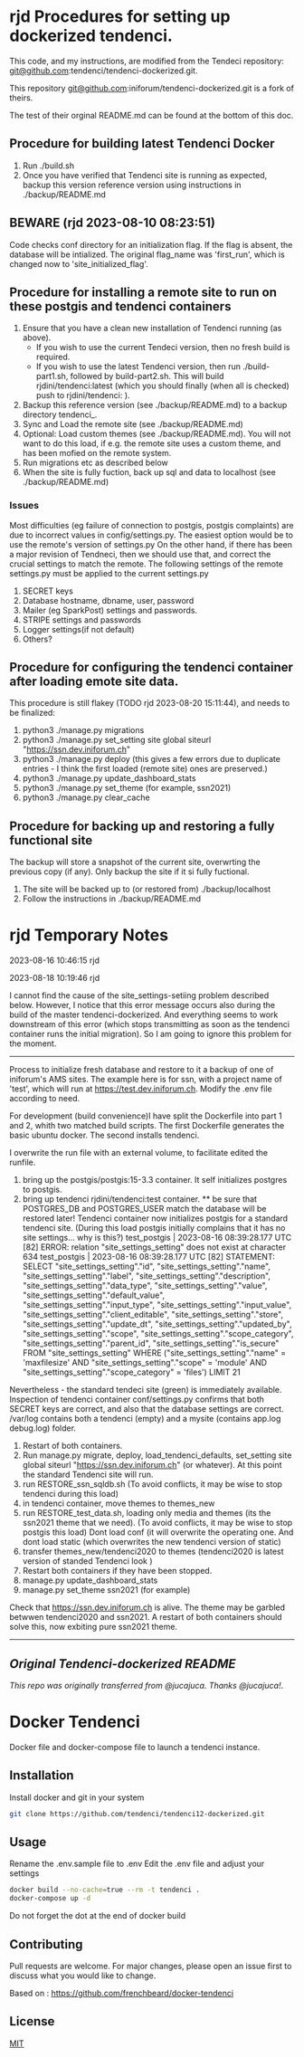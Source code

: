 # rjd Procedures for setting up dockerized tendenci.
This code, and my instructions, are modified from the Tendeci repository: git@github.com:tendenci/tendenci-dockerized.git. 

This repository git@github.com:iniforum/tendenci-dockerized.git is a fork of theirs.

The test of their orginal README.md can be found at the bottom of this doc.


## Procedure for building latest Tendenci Docker
1. Run ./build.sh
2. Once you have verified that Tendenci site is running as expected, backup this version reference version using instructions in ./backup/README.md

## BEWARE (rjd 2023-08-10 08:23:51)
Code checks conf directory for an initialization flag. If the flag is absent, the database will be intialized. The original flag_name was 'first_run', which is changed now to 'site_initialized_flag'.


## Procedure for installing a remote site to run on these postgis and tendenci containers
1. Ensure that you have a clean new installation of Tendenci running (as above).
   - If you wish to use the current Tendeci version, then no fresh build is required.
   - If you wish to use the latest Tendenci version, then run ./build-part1.sh, followed by build-part2.sh. This will build rjdini/tendenci:latest (which you should finally (when all is checked) push to rjdini/tendenci:<version number> ).
2. Backup this reference version (see ./backup/README.md) to a backup directory tendenci_<version number>.
3. Sync and Load the remote site (see ./backup/README.md)
4. Optional: Load custom themes (see ./backup/README.md). You will not want to do this load, if e.g. the remote site uses a custom theme, and has been mofied on the remote system.
5. Run migrations etc as described below
6. When the site is fully fuction, back up sql and data to localhost (see ./backup/README.md) 

### Issues
Most difficulties (eg failure of connection to postgis, postgis complaints) are due to incorrect values in config/settings.py.
The easiest option would be to use the remote's version of settings.py
On the other hand, if there has been a major revision of Tendneci, then we should use that, and correct the crucial settings to match the remote.
The following settings of the remote settings.py must be applied to the current settings.py
1. SECRET keys
2. Database hostname, dbname, user, password
3. Mailer (eg SparkPost) settings and passwords.
4. STRIPE settings and passwords
5. Logger settings(if not default)
6. Others?

## Procedure for configuring the tendenci container after loading emote site data.
This procedure is still flakey (TODO rjd 2023-08-20 15:11:44), and needs to be finalized:
1. python3 ./manage.py migrations
2. python3 ./manage.py set_setting site global siteurl "https://ssn.dev.iniforum.ch"
3. python3 ./manage.py deploy  (this gives a few errors due to duplicate entries - I think the first loaded (remote site) ones are preserved.)
4. python3 ./manage.py update_dashboard_stats
5. python3 ./manage.py set_theme <theme name> (for example, ssn2021)
6. python3 ./manage.py clear_cache


## Procedure for backing up and restoring a fully functional site
The backup will store a snapshot of the current site, overwrting the previous copy (if any). Only backup the site if it si fully fuctional. 
1. The site will be backed up to (or restored from) ./backup/localhost
2. Follow the instructions in ./backup/README.md

   


# rjd Temporary Notes
2023-08-16 10:46:15  rjd

2023-08-18 10:19:46  rjd

I cannot find the cause of the site_settings-setiing problem  described below. However, I notice that this error message occurs also during the build of the master tendenci-dockerized. And everything seems to work downstream of this error (which stops transmitting as soon as the tendenci container runs the initial migration).
So I am going to ignore this problem for the moment.  

------------------------------------

Process to initialize fresh database and restore to it a backup of one of iniforum's AMS sites.
The example here is for ssn, with a project name of 'test', which will run at https://test.dev.iniforum.ch.   Modify the .env file according to need.

For development (build convenience)I have split the Dockerfile into part 1 and 2, whith two matched build scripts. The first Dockerfile generates the basic ubuntu docker. The second installs tendenci.

I overwrite the run file with an external volume, to facilitate edited the runfile. 

1.  bring up the postgis/postgis:15-3.3 container. It self initializes postgres to postgis.
2.  bring up tendenci rjdini/tendenci:test container. ** be sure that POSTGRES_DB and POSTGRES_USER match the database will be restored later! Tendenci container now initializes postgis for a standard tendenci site. (During this load postgis initially complains that it has no site settings... why is this?)
test_postgis  | 2023-08-16 08:39:28.177 UTC [82] ERROR:  relation "site_settings_setting" does not exist at character 634
test_postgis  | 2023-08-16 08:39:28.177 UTC [82] STATEMENT:  SELECT "site_settings_setting"."id", "site_settings_setting"."name", "site_settings_setting"."label", "site_settings_setting"."description", "site_settings_setting"."data_type", "site_settings_setting"."value", "site_settings_setting"."default_value", "site_settings_setting"."input_type", "site_settings_setting"."input_value", "site_settings_setting"."client_editable", "site_settings_setting"."store", "site_settings_setting"."update_dt", "site_settings_setting"."updated_by", "site_settings_setting"."scope", "site_settings_setting"."scope_category", "site_settings_setting"."parent_id", "site_settings_setting"."is_secure" FROM "site_settings_setting" WHERE ("site_settings_setting"."name" = 'maxfilesize' AND "site_settings_setting"."scope" = 'module' AND "site_settings_setting"."scope_category" = 'files') LIMIT 21

Nevertheless - the standard tendeci site (green) is immediately available.
Inspection of tendenci container conf/settings.py confirms that both SECRET keys are correct, and also that the database settings are correct. /var/log contains both a tendenci (empty) and a mysite (contains app.log  debug.log) folder.


1. Restart of both containers.
2. Run manage.py migrate, deploy, load_tendenci_defaults, set_setting site global siteurl "https://ssn.dev.iniforum.ch" (or whatever). At this point the standard Tendenci site will run. 
3. run RESTORE_ssn_sqldb.sh  (To avoid conflicts, it may be wise to stop tendenci during this load)
4. in tendenci container, move themes to themes_new
5. run RESTORE_test_data.sh, loading only media and themes (its the ssn2021 theme that we need). (To avoid conflicts, it may be wise to stop postgis this load) Dont load conf (it will overwrite the operating one. And dont load static (which overwrites the new tendenci version of static)
7. transfer themes_new/tendenci2020 to themes (tendenci2020 is latest version of standed Tendenci look  )
8.  Restart both containers if they have been stopped.
9.  manage.py update_dashboard_stats
10. manage.py set_theme ssn2021 (for example)

Check that https://ssn.dev.iniforum.ch is alive. The theme may be garbled betwwen tendenci2020 and ssn2021. A restart of both containers should solve this, now exbiting pure ssn2021 theme.

----------------------------------------------------------------------
## *Original Tendenci-dockerized README*

*This repo was originally transferred from @jucajuca. Thanks @jucajuca!*.

# Docker Tendenci

Docker file and docker-compose file to launch a tendenci instance.


## Installation

Install docker and git in your system

```bash
git clone https://github.com/tendenci/tendenci12-dockerized.git
``````

## Usage

Rename the .env.sample file to .env 
Edit the .env file and adjust your settings

```bash
docker build --no-cache=true --rm -t tendenci .
docker-compose up -d
``````

Do not forget the dot at the end of docker build


## Contributing
Pull requests are welcome. For major changes, please open an issue first to discuss what you would like to change.


Based on : https://github.com/frenchbeard/docker-tendenci

## License
[MIT](https://choosealicense.com/licenses/mit/)


